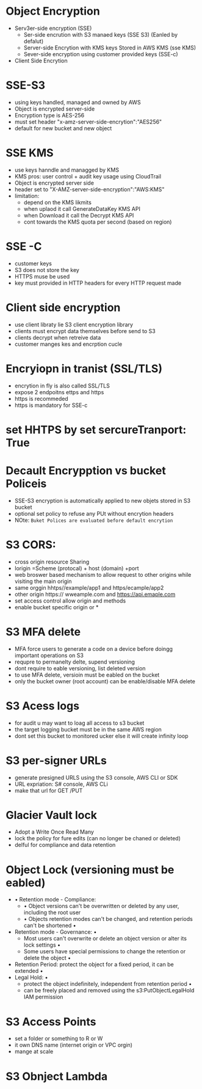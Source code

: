 # Object Encryption
 - Serv3er-side encryption (SSE)
    - Ser-side encrution with S3 manaed keys  (SSE S3)  (Eanled by defalut)
    - Server-side Encrytion with KMS keys Stored in AWS KMS (sse KMS)
    - Sever-side encryption using customer provided keys (SSE-c)
 - Client Side Encrytion
# SSE-S3
 - using keys handled, managed and owned by AWS
 - Object is encrypted server-side
 - Encryption type is AES-256
 - must set header "x-amz-server-side-encrytion":"AES256"
 - default for new bucket and new object
# SSE KMS
 - use keys hanndle and managged by KMS
 - KMS pros: user control + audit key usage using CloudTrail
 - Object is encrypted server side
 - header set to "X-AMZ-server-side-encryption":"AWS:KMS"
 - limitation:
   - depend on the KMS likmits
   - when uplaod it call GenerateDataKey KMS API
   - when Download it call the Decrypt KMS API
   - cont towards the KMS quota per second (based on region)
# SSE -C
 - customer keys
 - S3 does not store the key
 - HTTPS muse be used
 - key must provided in HTTP headers for every HTTP request made
# Client side encryption
 - use client libraty lie S3 client encryption library
 - clients must encrypt data themselves before send to S3
 - clients decrypt when retreive data
 - customer manges kes and encrption cucle
# Encryiopn in tranist (SSL/TLS)
 - encrytion in fly is also called SSL/TLS
 - expose 2 endpoitns ettps  and https
 - https is recommeded
 - https is mandatory for SSE-c
# set HHTPS by set sercureTranport: True
# Decault Encrypption vs bucket Policeis 
 - SSE-S3 encryption is automatically applied to new objets stored in S3 bucket
 - optional set policy  to refuse any PUt without encrytion headers
 - NOte: `Buket Polices are evaluated before default encrytion`
# S3 CORS:
 - cross origin resource Sharing
 - lorigin =Scheme (protocal) + host  (domain) +port
 - web broswer based mechanism to allow request to other origins while visiting the main origin
 - same orggin  hhtps//example/app1 and https/ecample/app2
 - other origin https:// wweample.com  and https://api.emaple.com
 - set access control allow origin and methods
 - enable bucket specific origin or *
# S3 MFA delete
 - MFA force users to generate a code on a device before doingg important operations on S3
 - requpre to permanelty delte, supend versioning
 - dont require to eable versioning, list deleted version
 - to use MFA delete, versioin must be eabled on the bucket
 - only the bucket owner  (root account) can be enable/disable MFA delete
 # S3 Acess logs
  - for audit u may want to loag all access to s3 bucket
  - the target logging bucket must be in the same AWS region
  - dont set this bucket to monitored ucker else it will create infinity loop
# S3 per-signer URLs
 - generate presigned URLS using the S3 console, AWS CLI or SDK
 - URL expriation: S# console, AWS CLi
 - make that url for GET /PUT
# Glacier Vault lock
 - Adopt a Write Once Read Many
 - lock the policy for fure edits  (can no longer be chaned or deleted)
 - delful for compliance and data retention
# Object Lock (versioning must be eabled)
 - • Retention mode - Compliance:
   - • Object versions can't be overwritten or deleted by any user, including the root user
   - • Objects retention modes can't be changed, and retention periods can't be shortened •
 - Retention mode - Governance: •
   - Most users can't overwrite or delete an object version or alter its lock settings •
   - Some users have special permissions to change the retention or delete the object •
 - Retention Period: protect the object for a fixed period, it can be extended •
 - Legal Hold: •
   - protect the object indefinitely, independent from retention period •
    - can be freely placed and removed using the s3:PutObjectLegalHold IAM permission
  # S3 Access Points
   - set a folder or something to R or W
   - it own DNS name (internet origin or VPC orgin)
   - mange at scale
 # S3 Obnject Lambda
 
